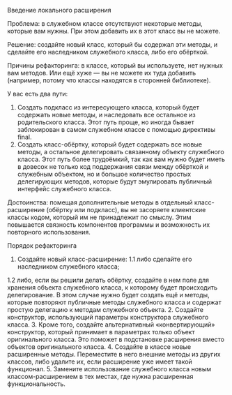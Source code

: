 Введение локального расширения

Проблема: в служебном классе отсутствуют некоторые методы, которые вам нужны. При этом добавить их в этот класс вы не можете.

Решение: создайте новый класс, который бы содержал эти методы, и сделайте его наследником служебного класса, либо его обёрткой.

Причины рефакторинга: в классе, который вы используете, нет нужных вам методов. Или ещё хуже — вы не можете их туда добавить (например, потому что классы находятся в сторонней библиотеке).

У вас есть два пути:

1. Создать подкласс из интересующего класса, который будет содержать новые методы, и наследовать все остальное из родительского класса. Этот путь проще, но иногда бывает заблокирован в самом служебном классе с помощью директивы final.
2. Создать класс-обёртку, который будет содержать все новые методы, а остальное делегировать связанному объекту служебного класса. Этот путь более трудоёмкий, так как вам нужно будет иметь в довесок не только код поддержания связи между обёрткой и служебным объектом, но и большое количество простых делегирующих методов, которые будут эмулировать публичный интерфейс служебного класса.

Достоинства: помещая дополнительные методы в отдельный класс-расширение (обёртку или подкласс), вы не засоряете клиентские классы кодом, который им не принадлежит по смыслу. Этим повышается связность компонентов программы и возможность их повторного использования.

Порядок рефакторинга

1. Создайте новый класс-расширение:
1.1 либо сделайте его наследником служебного класса;

1.2 либо, если вы решили делать обёртку, создайте в нем поле для хранения объекта служебного класса, к которому будет происходить делегирование. В этом случае нужно будет создать ещё и методы, которые повторяют публичные методы служебного класса и содержат простую делегацию к методам служебного объекта.
2. Создайте конструктор, использующий параметры конструктора служебного класса.
3. Кроме того, создайте альтернативный «конвертирующий» конструктор, который принимает в параметрах только объект оригинального класса. Это поможет в подстановке расширения вместо объектов оригинального класса.
4. Создайте в классе новые расширенные методы. Переместите в него внешние методы из других классов, либо удалите их, если расширение уже имеет такой функционал.
5. Замените использование служебного класса новым классом-расширением в тех местах, где нужна расширенная функциональность.
